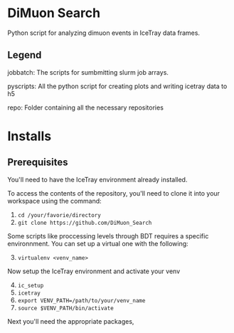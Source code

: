 # DiMuon Search

Python script for analyzing dimuon events in IceTray data frames.

## Legend

jobbatch: The scripts for sumbmitting slurm job arrays.

pyscripts: All the python script for creating plots and writing icetray data to h5

repo: Folder containing all the necessary repositories

# Installs

## Prerequisites

You'll need to have the IceTray environment already installed.

To access the contents of the repository, you'll need to clone it into your workspace using the command:

1. `cd /your/favorie/directory`
2. `git clone https://github.com/DiMuon_Search`

Some scripts like proccessing levels through BDT requires a specific environnment.
You can set up a virtual one with the following:

3. `virtualenv <venv_name>`

Now setup the IceTray environment and activate your venv

4. `ic_setup`
5. `icetray`
6. `export VENV_PATH=/path/to/your/venv_name`
7. `source $VENV_PATH/bin/activate`

Next you'll need the appropriate packages, 



